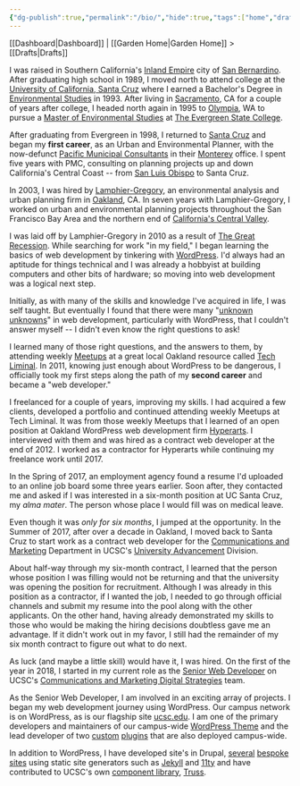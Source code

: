 ```yaml
---
{"dg-publish":true,"permalink":"/bio/","hide":true,"tags":["home","draft"],"noteIcon":"1","created":"2024-09-19T13:22:46.685-07:00","updated":"2024-09-19T17:40:15.115-07:00"}
---
```


[[Dashboard\|Dashboard]] | [[Garden Home\|Garden Home]] > [[Drafts\|Drafts]]

I was raised in Southern California's [Inland Empire](https://en.wikipedia.org/wiki/Inland_Empire) city of [San Bernardino](https://www.sbcity.org/). After graduating high school in 1989, I moved north to attend college at the [University of California, Santa Cruz](https://ucsc.edu) where I earned a Bachelor's Degree in [Environmental Studies](https://envs.ucsc.edu/) in 1993. After living in [Sacramento](https://www.cityofsacramento.gov/), CA for a couple of years after college, I headed north again in 1995 to [Olympia](https://www.olympiawa.gov/), WA to pursue a [Master of Environmental Studies](https://www.evergreen.edu/academics/graduate-studies/master-environmental-studies) at [The Evergreen State College](https://www.evergreen.edu/).

After graduating from Evergreen in 1998, I returned to [Santa Cruz](https://www.cityofsantacruz.com/) and began my **first career**, as an Urban and Environmental Planner, with the now-defunct [Pacific Municipal Consultants](https://pitchbook.com/profiles/company/108326-44#overview) in their [Monterey](https://monterey.gov/) office. I spent five years with PMC, consulting on planning projects up and down California's Central Coast -- from [San Luis Obispo](https://www.slocity.org/) to Santa Cruz.

In 2003, I was hired by [Lamphier-Gregory](https://lamphier-gregory.com/), an environmental analysis and urban planning firm in [Oakland](https://www.oaklandca.gov/), CA. In seven years with Lamphier-Gregory, I worked on urban and environmental planning projects throughout the San Francisco Bay Area and the northern end of [California's Central Valley](https://ca.water.usgs.gov/projects/central-valley/about-central-valley.html). 

I was laid off by Lamphier-Gregory in 2010 as a result of [The Great Recession](https://www.federalreservehistory.org/essays/great-recession-and-its-aftermath). While searching for work "in my field," I began learning the basics of web development by tinkering with [WordPress](https://wordpress.org/). I'd always had an aptitude for things technical and I was already a hobbyist at building computers and other bits of hardware; so moving into web development was a logical next step.

Initially, as with many of the skills and knowledge I've acquired in life, I was self taught. But eventually I found that there were many "[unknown unknowns](https://en.wikipedia.org/wiki/There_are_unknown_unknowns)" in web development, particularly with WordPress, that I couldn't answer myself -- I didn't even know the right questions to ask! 

I learned many of those right questions, and the answers to them, by attending weekly [Meetups](https://www.meetup.com/) at a great local Oakland resource called [Tech Liminal](https://techliminal.com/). In 2011, knowing just enough about WordPress to be dangerous, I officially took my first steps along the path of my **second career** and became a "web developer." 

I freelanced for a couple of years, improving my skills. I had acquired a few clients, developed a portfolio and continued attending weekly Meetups at Tech Liminal. It was from those weekly Meetups that I learned of an open position at Oakland WordPress web development firm [Hyperarts](https://www.hyperarts.com/). I interviewed with them and was hired as a contract web developer at the end of 2012. I worked as a contractor for Hyperarts while continuing my freelance work until 2017. 

In the Spring of 2017, an employment agency found a resume I'd uploaded to an online job board some three years earlier. Soon after, they contacted me and asked if I was interested in a six-month position at UC Santa Cruz, my *alma mater*. The person whose place I would fill was on medical leave. 

Even though it was *only for six months*, I jumped at the opportunity. In the Summer of 2017, after over a decade in Oakland, I moved back to Santa Cruz to start work as a contract web developer for the [Communications and Marketing](https://communications.ucsc.edu/) Department in UCSC's [University Advancement](https://advancement.ucsc.edu/) Division.

About half-way through my six-month contract, I learned that the person whose position I was filling would not be returning and that the university was opening the position for recruitment. Although I was already in this position as a contractor, if I wanted the job, I needed to go through official channels and submit my resume into the pool along with the other applicants. On the other hand, having already demonstrated my skills to those who would be making the hiring decisions doubtless gave me an advantage. If it didn't work out in my favor, I still had the remainder of my six month contract to figure out what to do next.

As luck (and maybe a little skill) would have it, I was hired. On the first of the year in 2018, I started in my current role as the [Senior Web Developer](https://campusdirectory.ucsc.edu/cd_detail?uid=jchafin) on UCSC's [Communications and Marketing Digital Strategies](https://advancement.ucsc.edu/about/the-team/communications-and-marketing/#digital-strategies) team. 

As the Senior Web Developer, I am involved in an exciting array of projects. I began my web development journey using WordPress. Our campus network is on WordPress, as is our flagship site [ucsc.edu](https://www.ucsc.edu/). I am one of the primary developers and maintainers of our campus-wide [WordPress Theme](https://github.com/ucsc/ucsc-2022) and the lead developer of two [custom](https://github.com/ucsc/ucsc-custom-functionality) [plugins](https://github.com/ucsc/ucsc-news-functionality) that are also deployed campus-wide.

In addition to WordPress, I have developed site's in Drupal, [several](https://inquiry.ucsc.edu/) [bespoke](https://reports.news.ucsc.edu/ethics-bowl/) [sites](https://giving.ucsc.edu/) using static site generators such as [Jekyll](https://jekyllrb.com/) and [11ty](https://www.11ty.dev/) and have contributed to UCSC's own [component library](https://www.uxpin.com/studio/blog/ui-component-library/), [Truss](https://github.com/ucsc/truss). 